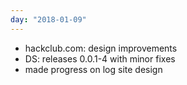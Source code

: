 ```yaml
---
day: "2018-01-09"
---
```


* hackclub.com: design improvements
* DS: releases 0.0.1-4 with minor fixes
* made progress on log site design
